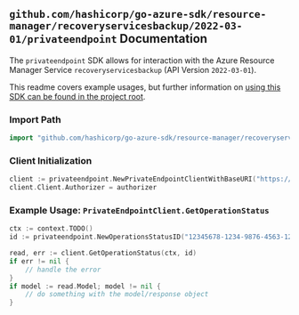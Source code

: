 
## `github.com/hashicorp/go-azure-sdk/resource-manager/recoveryservicesbackup/2022-03-01/privateendpoint` Documentation

The `privateendpoint` SDK allows for interaction with the Azure Resource Manager Service `recoveryservicesbackup` (API Version `2022-03-01`).

This readme covers example usages, but further information on [using this SDK can be found in the project root](https://github.com/hashicorp/go-azure-sdk/tree/main/docs).

### Import Path

```go
import "github.com/hashicorp/go-azure-sdk/resource-manager/recoveryservicesbackup/2022-03-01/privateendpoint"
```


### Client Initialization

```go
client := privateendpoint.NewPrivateEndpointClientWithBaseURI("https://management.azure.com")
client.Client.Authorizer = authorizer
```


### Example Usage: `PrivateEndpointClient.GetOperationStatus`

```go
ctx := context.TODO()
id := privateendpoint.NewOperationsStatusID("12345678-1234-9876-4563-123456789012", "example-resource-group", "vaultValue", "privateEndpointConnectionValue", "operationIdValue")

read, err := client.GetOperationStatus(ctx, id)
if err != nil {
	// handle the error
}
if model := read.Model; model != nil {
	// do something with the model/response object
}
```
